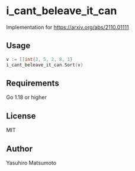 # i_cant_beleave_it_can

Implementation for https://arxiv.org/abs/2110.01111

## Usage

```go
v := []int{3, 5, 2, 8, 1}
i_cant_beleave_it_can.Sort(v)
```

## Requirements

Go 1.18 or higher

## License

MIT

## Author

Yasuhiro Matsumoto
